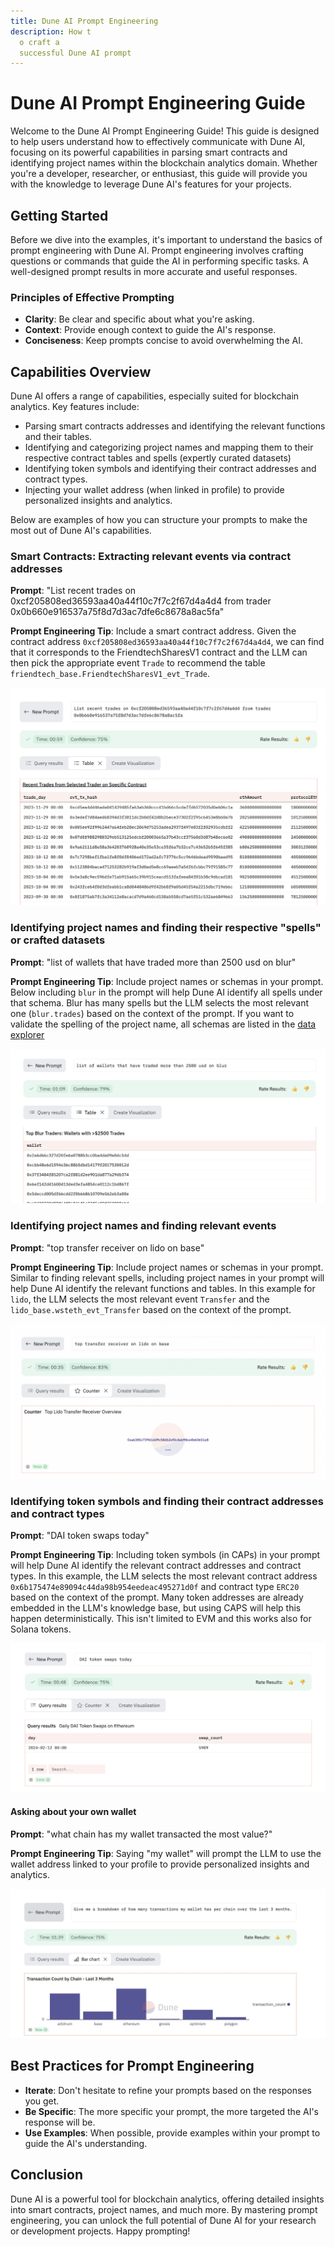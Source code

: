 ```yaml
---
title: Dune AI Prompt Engineering
description: How t
  o craft a 
  successful Dune AI prompt
---
```


# Dune AI Prompt Engineering Guide

Welcome to the Dune AI Prompt Engineering Guide! This guide is designed to help users understand how to effectively communicate with Dune AI, focusing on its powerful capabilities in parsing smart contracts and identifying project names within the blockchain analytics domain. Whether you're a developer, researcher, or enthusiast, this guide will provide you with the knowledge to leverage Dune AI's features for your projects.

## Getting Started

Before we dive into the examples, it's important to understand the basics of prompt engineering with Dune AI. Prompt engineering involves crafting questions or commands that guide the AI in performing specific tasks. A well-designed prompt results in more accurate and useful responses.

### Principles of Effective Prompting

- **Clarity**: Be clear and specific about what you're asking.
- **Context**: Provide enough context to guide the AI's response.
- **Conciseness**: Keep prompts concise to avoid overwhelming the AI.

## Capabilities Overview

Dune AI offers a range of capabilities, especially suited for blockchain analytics. Key features include:

- Parsing smart contracts addresses and identifying the relevant functions and their tables.
- Identifying and categorizing project names and mapping them to their respective contract tables and spells (expertly curated datasets)
- Identifying token symbols and identifying their contract addresses and contract types.
- Injecting your wallet address (when linked in profile) to provide personalized insights and analytics.

Below are examples of how you can structure your prompts to make the most out of Dune AI's capabilities.

### Smart Contracts: Extracting relevant events via contract addresses

**Prompt**: "List recent trades on 0xcf205808ed36593aa40a44f10c7f7c2f67d4a4d4 from trader 0x0b660e916537a75f8d7d3ac7dfe6c8678a8ac5fa"

**Prompt Engineering Tip**: 
Include a smart contract address. Given the contract address `0xcf205808ed36593aa40a44f10c7f7c2f67d4a4d4`, we can find that it corresponds to the FriendtechSharesV1 contract and the LLM can then pick the appropriate event `Trade` to recommend the table `friendtech_base.FriendtechSharesV1_evt_Trade`.

![dune-ai-function-example.png](images%2Fdune-ai-function-example.png)

### Identifying project names and finding their respective "spells" or crafted datasets

**Prompt**: "list of wallets that have traded more than 2500 usd on blur"

**Prompt Engineering Tip**: 
Include project names or schemas in your prompt. Below including `blur` in the prompt will help Dune AI identify all spells under that schema. Blur has many spells but the LLM selects the most relevant one (`blur.trades`) based on the context of the prompt.
If you want to validate the spelling of the project name, all schemas are listed in the [data explorer](https://dune.com/queries?category=abstraction)

![dune-ai-spells-example.png](images%2Fdune-ai-spells-example.png)

### Identifying project names and finding relevant events

**Prompt**: "top transfer receiver on lido on base"

**Prompt Engineering Tip**: 
Include project names or schemas in your prompt. Similar to finding relevant spells, including project names in your prompt will help Dune AI identify the relevant functions and tables. In this example for `lido`, the LLM selects the most relevant event `Transfer` and the `lido_base.wsteth_evt_Transfer` based on the context of the prompt.

![dune-ai-project-decoded-example.png](images%2Fdune-ai-project-decoded-example.png)

### Identifying token symbols and finding their contract addresses and contract types

**Prompt**: "DAI token swaps today"

**Prompt Engineering Tip**: Including token symbols (in CAPs) in your prompt will help Dune AI identify the relevant contract addresses and contract types. In this example, the LLM selects the most relevant contract address `0x6b175474e89094c44da98b954eedeac495271d0f` and contract type `ERC20` based on the context of the prompt. Many token addresses are already embedded in the LLM's knowledge base, but using CAPS will help this happen deterministically. This isn't limited to EVM and this works also for Solana tokens.

![dune-ai-token-example.png](images%2Fdune-ai-token-example.png)

#### Asking about your own wallet

**Prompt**: "what chain has my wallet transacted the most value?"

**Prompt Engineering Tip**: Saying "my wallet" will prompt the LLM to use the wallet address linked to your profile to provide personalized insights and analytics.

![dune-ai-my-wallet.png](images%2Fdune-ai-my-wallet.png)
## Best Practices for Prompt Engineering

- **Iterate**: Don't hesitate to refine your prompts based on the responses you get.
- **Be Specific**: The more specific your prompt, the more targeted the AI's response will be. 
- **Use Examples**: When possible, provide examples within your prompt to guide the AI's understanding.

## Conclusion

Dune AI is a powerful tool for blockchain analytics, offering detailed insights into smart contracts, project names, and much more. By mastering prompt engineering, you can unlock the full potential of Dune AI for your research or development projects. Happy prompting!
